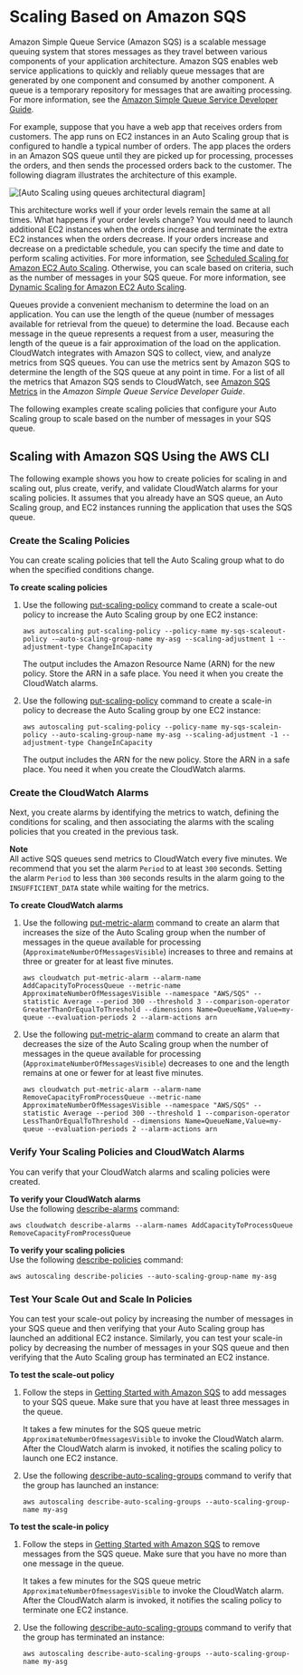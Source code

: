 # Scaling Based on Amazon SQS<a name="as-using-sqs-queue"></a>

Amazon Simple Queue Service \(Amazon SQS\) is a scalable message queuing system that stores messages as they travel between various components of your application architecture\. Amazon SQS enables web service applications to quickly and reliably queue messages that are generated by one component and consumed by another component\. A queue is a temporary repository for messages that are awaiting processing\. For more information, see the [Amazon Simple Queue Service Developer Guide](http://docs.aws.amazon.com/AWSSimpleQueueService/latest/SQSDeveloperGuide/)\.

For example, suppose that you have a web app that receives orders from customers\. The app runs on EC2 instances in an Auto Scaling group that is configured to handle a typical number of orders\. The app places the orders in an Amazon SQS queue until they are picked up for processing, processes the orders, and then sends the processed orders back to the customer\. The following diagram illustrates the architecture of this example\.

![\[Auto Scaling using queues architectural diagram\]](http://docs.aws.amazon.com/autoscaling/ec2/userguide/images/sqs-as-workflow-diagram.png)

This architecture works well if your order levels remain the same at all times\. What happens if your order levels change? You would need to launch additional EC2 instances when the orders increase and terminate the extra EC2 instances when the orders decrease\. If your orders increase and decrease on a predictable schedule, you can specify the time and date to perform scaling activities\. For more information, see [Scheduled Scaling for Amazon EC2 Auto Scaling](schedule_time.md)\. Otherwise, you can scale based on criteria, such as the number of messages in your SQS queue\. For more information, see [Dynamic Scaling for Amazon EC2 Auto Scaling](as-scale-based-on-demand.md)\.

Queues provide a convenient mechanism to determine the load on an application\. You can use the length of the queue \(number of messages available for retrieval from the queue\) to determine the load\. Because each message in the queue represents a request from a user, measuring the length of the queue is a fair approximation of the load on the application\. CloudWatch integrates with Amazon SQS to collect, view, and analyze metrics from SQS queues\. You can use the metrics sent by Amazon SQS to determine the length of the SQS queue at any point in time\. For a list of all the metrics that Amazon SQS sends to CloudWatch, see [Amazon SQS Metrics](http://docs.aws.amazon.com/AWSSimpleQueueService/latest/SQSDeveloperGuide/MonitorSQSwithCloudWatch.html#SQS_metricscollected) in the *Amazon Simple Queue Service Developer Guide*\.

The following examples create scaling policies that configure your Auto Scaling group to scale based on the number of messages in your SQS queue\.

## Scaling with Amazon SQS Using the AWS CLI<a name="scale-sqs-queue-cli"></a>

The following example shows you how to create policies for scaling in and scaling out, plus create, verify, and validate CloudWatch alarms for your scaling policies\. It assumes that you already have an SQS queue, an Auto Scaling group, and EC2 instances running the application that uses the SQS queue\.

### Create the Scaling Policies<a name="create-sqs-policies-cli"></a>

You can create scaling policies that tell the Auto Scaling group what to do when the specified conditions change\.

**To create scaling policies**

1. Use the following [put\-scaling\-policy](http://docs.aws.amazon.com/cli/latest/reference/autoscaling/put-scaling-policy.html) command to create a scale\-out policy to increase the Auto Scaling group by one EC2 instance:

   ```
   aws autoscaling put-scaling-policy --policy-name my-sqs-scaleout-policy -–auto-scaling-group-name my-asg --scaling-adjustment 1 --adjustment-type ChangeInCapacity
   ```

   The output includes the Amazon Resource Name \(ARN\) for the new policy\. Store the ARN in a safe place\. You need it when you create the CloudWatch alarms\.

1. Use the following [put\-scaling\-policy](http://docs.aws.amazon.com/cli/latest/reference/autoscaling/put-scaling-policy.html) command to create a scale\-in policy to decrease the Auto Scaling group by one EC2 instance:

   ```
   aws autoscaling put-scaling-policy --policy-name my-sqs-scalein-policy --auto-scaling-group-name my-asg --scaling-adjustment -1 --adjustment-type ChangeInCapacity
   ```

   The output includes the ARN for the new policy\. Store the ARN in a safe place\. You need it when you create the CloudWatch alarms\.

### Create the CloudWatch Alarms<a name="create-sqs-cw-alarms-cli"></a>

Next, you create alarms by identifying the metrics to watch, defining the conditions for scaling, and then associating the alarms with the scaling policies that you created in the previous task\.

**Note**  
All active SQS queues send metrics to CloudWatch every five minutes\. We recommend that you set the alarm `Period` to at least `300` seconds\. Setting the alarm `Period` to less than `300` seconds results in the alarm going to the `INSUFFICIENT_DATA` state while waiting for the metrics\.

**To create CloudWatch alarms**

1. Use the following [put\-metric\-alarm](http://docs.aws.amazon.com/cli/latest/reference/cloudwatch/put-metric-alarm.html) command to create an alarm that increases the size of the Auto Scaling group when the number of messages in the queue available for processing \(`ApproximateNumberOfMessagesVisible`\) increases to three and remains at three or greater for at least five minutes\.

   ```
   aws cloudwatch put-metric-alarm --alarm-name AddCapacityToProcessQueue --metric-name ApproximateNumberOfMessagesVisible --namespace "AWS/SQS" --statistic Average --period 300 --threshold 3 --comparison-operator GreaterThanOrEqualToThreshold --dimensions Name=QueueName,Value=my-queue --evaluation-periods 2 --alarm-actions arn
   ```

1. Use the following [put\-metric\-alarm](http://docs.aws.amazon.com/cli/latest/reference/cloudwatch/put-metric-alarm.html) command to create an alarm that decreases the size of the Auto Scaling group when the number of messages in the queue available for processing \(`ApproximateNumberOfMessagesVisible`\) decreases to one and the length remains at one or fewer for at least five minutes\.

   ```
   aws cloudwatch put-metric-alarm --alarm-name RemoveCapacityFromProcessQueue --metric-name ApproximateNumberOfMessagesVisible --namespace "AWS/SQS" --statistic Average --period 300 --threshold 1 --comparison-operator LessThanOrEqualToThreshold --dimensions Name=QueueName,Value=my-queue --evaluation-periods 2 --alarm-actions arn
   ```

### Verify Your Scaling Policies and CloudWatch Alarms<a name="verify-sqs-policies-alarms-cli"></a>

You can verify that your CloudWatch alarms and scaling policies were created\.

**To verify your CloudWatch alarms**  
Use the following [describe\-alarms](http://docs.aws.amazon.com/cli/latest/reference/cloudwatch/describe-alarms.html) command:

```
aws cloudwatch describe-alarms --alarm-names AddCapacityToProcessQueue RemoveCapacityFromProcessQueue
```

**To verify your scaling policies**  
Use the following [describe\-policies](http://docs.aws.amazon.com/cli/latest/reference/autoscaling/describe-policies.html) command:

```
aws autoscaling describe-policies --auto-scaling-group-name my-asg
```

### Test Your Scale Out and Scale In Policies<a name="validate-sqs-scaling-cli"></a>

You can test your scale\-out policy by increasing the number of messages in your SQS queue and then verifying that your Auto Scaling group has launched an additional EC2 instance\. Similarly, you can test your scale\-in policy by decreasing the number of messages in your SQS queue and then verifying that the Auto Scaling group has terminated an EC2 instance\.

**To test the scale\-out policy**

1. Follow the steps in [Getting Started with Amazon SQS](http://docs.aws.amazon.com/AWSSimpleQueueService/latest/SQSDeveloperGuide/sqs-getting-started.html) to add messages to your SQS queue\. Make sure that you have at least three messages in the queue\.

   It takes a few minutes for the SQS queue metric `ApproximateNumberOfmessagesVisible` to invoke the CloudWatch alarm\. After the CloudWatch alarm is invoked, it notifies the scaling policy to launch one EC2 instance\.

1. Use the following [describe\-auto\-scaling\-groups](http://docs.aws.amazon.com/cli/latest/reference/autoscaling/describe-auto-scaling-groups.html) command to verify that the group has launched an instance:

   ```
   aws autoscaling describe-auto-scaling-groups --auto-scaling-group-name my-asg
   ```

**To test the scale\-in policy**

1. Follow the steps in [Getting Started with Amazon SQS](http://docs.aws.amazon.com/AWSSimpleQueueService/latest/SQSDeveloperGuide/sqs-getting-started.html) to remove messages from the SQS queue\. Make sure that you have no more than one message in the queue\.

   It takes a few minutes for the SQS queue metric `ApproximateNumberOfmessagesVisible` to invoke the CloudWatch alarm\. After the CloudWatch alarm is invoked, it notifies the scaling policy to terminate one EC2 instance\.

1. Use the following [describe\-auto\-scaling\-groups](http://docs.aws.amazon.com/cli/latest/reference/autoscaling/describe-auto-scaling-groups.html) command to verify that the group has terminated an instance:

   ```
   aws autoscaling describe-auto-scaling-groups --auto-scaling-group-name my-asg
   ```